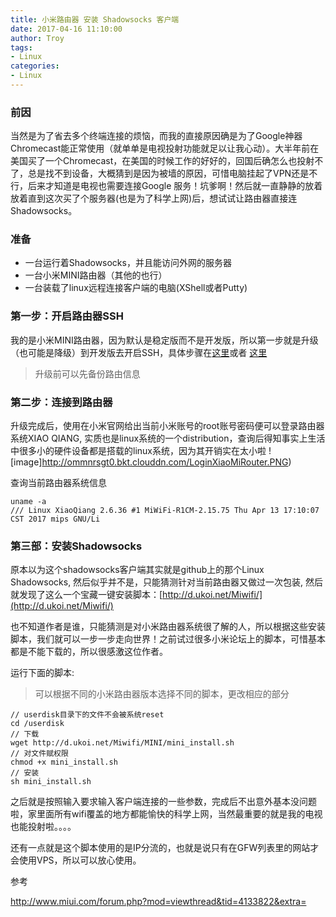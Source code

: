 ```yaml
---
title: 小米路由器 安装 Shadowsocks 客户端
date: 2017-04-16 11:10:00
author: Troy
tags: 
- Linux
categories:
- Linux
---
```


### 前因
当然是为了省去多个终端连接的烦恼，而我的直接原因确是为了Google神器Chromecast能正常使用（就单单是电视投射功能就足以让我心动）。大半年前在美国买了一个Chromecast，在美国的时候工作的好好的，回国后确怎么也投射不了，总是找不到设备，大概猜到是因为被墙的原因，可惜电脑挂起了VPN还是不行，后来才知道是电视也需要连接Google 服务！坑爹啊！然后就一直静静的放着放着直到这次买了个服务器(也是为了科学上网)后，想试试让路由器直接连Shadowsocks。
### 准备
- 一台运行着Shadowsocks，并且能访问外网的服务器
- 一台小米MINI路由器（其他的也行）
- 一台装载了linux远程连接客户端的电脑(XShell或者Putty)

### 第一步：开启路由器SSH
我的是小米MINI路由器，因为默认是稳定版而不是开发版，所以第一步就是升级（也可能是降级）到开发版去开启SSH，具体步骤在[这里](http://jingyan.baidu.com/article/624e7459ae65e834e8ba5afd.html)或者 [这里](http://bbs.xiaomi.cn/t-10044297)
> 升级前可以先备份路由信息

### 第二步：连接到路由器
升级完成后，使用在小米官网给出当前小米账号的root账号密码便可以登录路由器系统XIAO QIANG, 实质也是linux系统的一个distribution，查询后得知事实上生活中很多小的硬件设备都是搭载的linux系统，因为其开销实在太小啦
![image]http://ommnrsgt0.bkt.clouddn.com/LoginXiaoMiRouter.PNG)

查询当前路由器系统信息

```
uname -a
/// Linux XiaoQiang 2.6.36 #1 MiWiFi-R1CM-2.15.75 Thu Apr 13 17:10:07 CST 2017 mips GNU/Li
```

### 第三部：安装Shadowsocks
原本以为这个shadowsocks客户端其实就是github上的那个Linux Shadowsocks, 然后似乎并不是，只能猜测针对当前路由器又做过一次包装, 然后就发现了这么一个宝藏一键安装脚本：[http://d.ukoi.net/Miwifi/](http://d.ukoi.net/Miwifi/) 

也不知道作者是谁，只能猜测是对小米路由器系统很了解的人，所以根据这些安装脚本，我们就可以一步一步走向世界！之前试过很多小米论坛上的脚本，可惜基本都是不能下载的，所以很感激这位作者。

运行下面的脚本:
> 可以根据不同的小米路由器版本选择不同的脚本，更改相应的部分

```
// userdisk目录下的文件不会被系统reset
cd /userdisk
// 下载
wget http://d.ukoi.net/Miwifi/MINI/mini_install.sh
// 对文件赋权限
chmod +x mini_install.sh
// 安装
sh mini_install.sh
```

之后就是按照输入要求输入客户端连接的一些参数，完成后不出意外基本没问题啦，家里面所有wifi覆盖的地方都能愉快的科学上网，当然最重要的就是我的电视也能投射啦。。。。

还有一点就是这个脚本使用的是IP分流的，也就是说只有在GFW列表里的网站才会使用VPS，所以可以放心使用。

参考

http://www.miui.com/forum.php?mod=viewthread&tid=4133822&extra=




